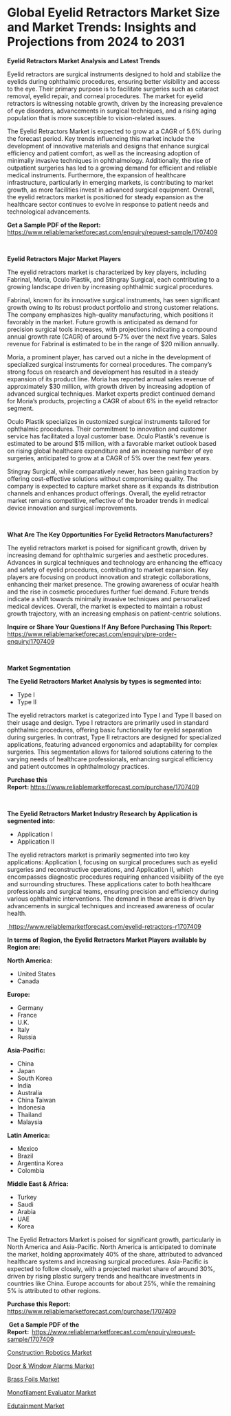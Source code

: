 <p><h1>Global Eyelid Retractors Market Size and Market Trends: Insights and Projections from 2024 to 2031</h1></p><p><strong>Eyelid Retractors Market Analysis and Latest Trends</strong></p>
<p><p>Eyelid retractors are surgical instruments designed to hold and stabilize the eyelids during ophthalmic procedures, ensuring better visibility and access to the eye. Their primary purpose is to facilitate surgeries such as cataract removal, eyelid repair, and corneal procedures. The market for eyelid retractors is witnessing notable growth, driven by the increasing prevalence of eye disorders, advancements in surgical techniques, and a rising aging population that is more susceptible to vision-related issues.</p><p>The Eyelid Retractors Market is expected to grow at a CAGR of 5.6% during the forecast period. Key trends influencing this market include the development of innovative materials and designs that enhance surgical efficiency and patient comfort, as well as the increasing adoption of minimally invasive techniques in ophthalmology. Additionally, the rise of outpatient surgeries has led to a growing demand for efficient and reliable medical instruments. Furthermore, the expansion of healthcare infrastructure, particularly in emerging markets, is contributing to market growth, as more facilities invest in advanced surgical equipment. Overall, the eyelid retractors market is positioned for steady expansion as the healthcare sector continues to evolve in response to patient needs and technological advancements.</p></p>
<p><strong>Get a Sample PDF of the Report:&nbsp;</strong> <a href="https://www.reliablemarketforecast.com/enquiry/request-sample/1707409?utm_campaign=1080&utm_medium=2&utm_source=Github&utm_content=ia&utm_term=07102024&utm_id=eyelid-retractors">https://www.reliablemarketforecast.com/enquiry/request-sample/1707409</a></p>
<p>&nbsp;</p>
<p><strong>Eyelid Retractors Major Market Players</strong></p>
<p><p>The eyelid retractors market is characterized by key players, including Fabrinal, Moria, Oculo Plastik, and Stingray Surgical, each contributing to a growing landscape driven by increasing ophthalmic surgical procedures.</p><p>Fabrinal, known for its innovative surgical instruments, has seen significant growth owing to its robust product portfolio and strong customer relations. The company emphasizes high-quality manufacturing, which positions it favorably in the market. Future growth is anticipated as demand for precision surgical tools increases, with projections indicating a compound annual growth rate (CAGR) of around 5-7% over the next five years. Sales revenue for Fabrinal is estimated to be in the range of $20 million annually.</p><p>Moria, a prominent player, has carved out a niche in the development of specialized surgical instruments for corneal procedures. The company’s strong focus on research and development has resulted in a steady expansion of its product line. Moria has reported annual sales revenue of approximately $30 million, with growth driven by increasing adoption of advanced surgical techniques. Market experts predict continued demand for Moria’s products, projecting a CAGR of about 6% in the eyelid retractor segment.</p><p>Oculo Plastik specializes in customized surgical instruments tailored for ophthalmic procedures. Their commitment to innovation and customer service has facilitated a loyal customer base. Oculo Plastik's revenue is estimated to be around $15 million, with a favorable market outlook based on rising global healthcare expenditure and an increasing number of eye surgeries, anticipated to grow at a CAGR of 5% over the next few years.</p><p>Stingray Surgical, while comparatively newer, has been gaining traction by offering cost-effective solutions without compromising quality. The company is expected to capture market share as it expands its distribution channels and enhances product offerings. Overall, the eyelid retractor market remains competitive, reflective of the broader trends in medical device innovation and surgical improvements.</p></p>
<p>&nbsp;</p>
<p><strong>What Are The Key Opportunities For Eyelid Retractors Manufacturers?</strong></p>
<p><p>The eyelid retractors market is poised for significant growth, driven by increasing demand for ophthalmic surgeries and aesthetic procedures. Advances in surgical techniques and technology are enhancing the efficacy and safety of eyelid procedures, contributing to market expansion. Key players are focusing on product innovation and strategic collaborations, enhancing their market presence. The growing awareness of ocular health and the rise in cosmetic procedures further fuel demand. Future trends indicate a shift towards minimally invasive techniques and personalized medical devices. Overall, the market is expected to maintain a robust growth trajectory, with an increasing emphasis on patient-centric solutions.</p></p>
<p><strong>Inquire or Share Your Questions If Any Before Purchasing This Report:</strong> <a href="https://www.reliablemarketforecast.com/enquiry/pre-order-enquiry/1707409?utm_campaign=1080&utm_medium=2&utm_source=Github&utm_content=ia&utm_term=07102024&utm_id=eyelid-retractors">https://www.reliablemarketforecast.com/enquiry/pre-order-enquiry/1707409</a></p>
<p>&nbsp;</p>
<p><strong>Market Segmentation</strong></p>
<p><strong>The Eyelid Retractors Market Analysis by types is segmented into:</strong></p>
<p><ul><li>Type I</li><li>Type II</li></ul></p>
<p><p>The eyelid retractors market is categorized into Type I and Type II based on their usage and design. Type I retractors are primarily used in standard ophthalmic procedures, offering basic functionality for eyelid separation during surgeries. In contrast, Type II retractors are designed for specialized applications, featuring advanced ergonomics and adaptability for complex surgeries. This segmentation allows for tailored solutions catering to the varying needs of healthcare professionals, enhancing surgical efficiency and patient outcomes in ophthalmology practices.</p></p>
<p><strong>Purchase this Report:&nbsp;</strong><a href="https://www.reliablemarketforecast.com/purchase/1707409?utm_campaign=1080&utm_medium=2&utm_source=Github&utm_content=ia&utm_term=07102024&utm_id=eyelid-retractors">https://www.reliablemarketforecast.com/purchase/1707409</a></p>
<p>&nbsp;</p>
<p><strong>The Eyelid Retractors Market Industry Research by Application is segmented into:</strong></p>
<p><ul><li>Application I</li><li>Application II</li></ul></p>
<p><p>The eyelid retractors market is primarily segmented into two key applications: Application I, focusing on surgical procedures such as eyelid surgeries and reconstructive operations, and Application II, which encompasses diagnostic procedures requiring enhanced visibility of the eye and surrounding structures. These applications cater to both healthcare professionals and surgical teams, ensuring precision and efficiency during various ophthalmic interventions. The demand in these areas is driven by advancements in surgical techniques and increased awareness of ocular health.</p></p>
<p><a href="https://www.reliablemarketforecast.com/eyelid-retractors-r1707409?utm_campaign=1080&utm_medium=2&utm_source=Github&utm_content=ia&utm_term=07102024&utm_id=eyelid-retractors">&nbsp;https://www.reliablemarketforecast.com/eyelid-retractors-r1707409</a></p>
<p><strong>In terms of Region, the Eyelid Retractors Market Players available by Region are:</strong></p>
<p>
    <p> <strong> North America: </strong>
        <ul>
            <li>United States</li>
            <li>Canada</li>
        </ul>
        </p> 
    <p> <strong> Europe: </strong>
        <ul>
            <li>Germany</li>
            <li>France</li>
            <li>U.K.</li>
            <li>Italy</li>
            <li>Russia</li>
        </ul>
        </p> 
    <p> <strong> Asia-Pacific: </strong>
        <ul>
            <li>China</li>
            <li>Japan</li>
            <li>South Korea</li>
            <li>India</li>
            <li>Australia</li>
            <li>China Taiwan</li>
            <li>Indonesia</li>
            <li>Thailand</li>
            <li>Malaysia</li>
        </ul>
        </p> 
    <p> <strong> Latin America: </strong>
        <ul>
            <li>Mexico</li>
            <li>Brazil</li>
            <li>Argentina Korea</li>
            <li>Colombia</li>
        </ul>
        </p> 
    <p> <strong> Middle East & Africa: </strong>
        <ul>
            <li>Turkey</li>
            <li>Saudi</li>
            <li>Arabia</li>
            <li>UAE</li>
            <li>Korea</li>
        </ul>
    </p>
    </p>
<p><p>The Eyelid Retractors Market is poised for significant growth, particularly in North America and Asia-Pacific. North America is anticipated to dominate the market, holding approximately 40% of the share, attributed to advanced healthcare systems and increasing surgical procedures. Asia-Pacific is expected to follow closely, with a projected market share of around 30%, driven by rising plastic surgery trends and healthcare investments in countries like China. Europe accounts for about 25%, while the remaining 5% is attributed to other regions.</p></p>
<p><strong>Purchase this Report: </strong><a href="https://www.reliablemarketforecast.com/purchase/1707409?utm_campaign=1080&utm_medium=2&utm_source=Github&utm_content=ia&utm_term=07102024&utm_id=eyelid-retractors">https://www.reliablemarketforecast.com/purchase/1707409</a></p>
<p>&nbsp;<strong>Get a Sample PDF of the Report:&nbsp;&nbsp;</strong><a href="https://www.reliablemarketforecast.com/enquiry/request-sample/1707409?utm_campaign=1080&utm_medium=2&utm_source=Github&utm_content=ia&utm_term=07102024&utm_id=eyelid-retractors">https://www.reliablemarketforecast.com/enquiry/request-sample/1707409</a></p>
<p><strong></strong></p>
<p><p><a href="https://www.linkedin.com/pulse/competitive-intelligence-construction-robotics-market-key-players-92tje?utm_campaign=1080&utm_medium=2&utm_source=Github&utm_content=ia&utm_term=07102024&utm_id=eyelid-retractors">Construction Robotics Market</a></p><p><a href="https://www.linkedin.com/pulse/in-depth-analysis-global-door-window-alarms-market-scope-ownge?utm_campaign=1080&utm_medium=2&utm_source=Github&utm_content=ia&utm_term=07102024&utm_id=eyelid-retractors">Door & Window Alarms Market</a></p><p><a href="https://www.linkedin.com/pulse/global-brass-foils-industry-analysis-share-growth-trends-forecast-krtof?utm_campaign=1080&utm_medium=2&utm_source=Github&utm_content=ia&utm_term=07102024&utm_id=eyelid-retractors">Brass Foils Market</a></p><p><a href="https://github.com/gdfhhhj/Market-Research-Report-List-6/blob/main/monofilament-evaluator-market.md?utm_campaign=1080&utm_medium=2&utm_source=Github&utm_content=ia&utm_term=07102024&utm_id=eyelid-retractors">Monofilament Evaluator Market</a></p><p><a href="https://www.linkedin.com/pulse/edutainment-market-strategic-insights-product-evolution-nofke?utm_campaign=1080&utm_medium=2&utm_source=Github&utm_content=ia&utm_term=07102024&utm_id=eyelid-retractors">Edutainment Market</a></p></p>